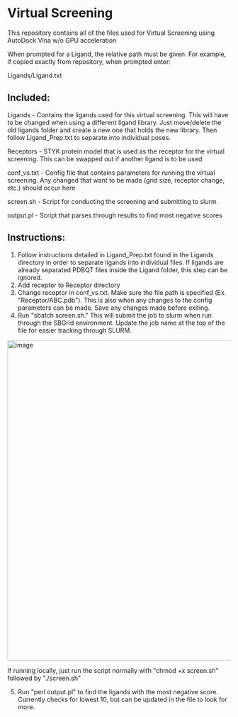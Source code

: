 # Virtual Screening

This repository contains all of the files used for Virtual Screening using AutoDock Vina w/o GPU acceleration

When prompted for a Ligand, the relative path must be given. For example, if copied exactly from repository, when prompted enter:

Ligands/Ligand.txt

## Included:

Ligands - Contains the ligands used for this virtual screening. This will have to be changed when using a different ligand library. Just move/delete the old ligands folder and create a new one that holds the new library. Then follow Ligand_Prep.txt to separate into individual poses.

Receptors - STYK protein model that is used as the receptor for the virtual screening. This can be swapped out if another ligand is to be used

conf_vs.txt - Config file that contains parameters for running the virtual screening. Any changed that want to be made (grid size, receptor change, etc.) should occur here

screen.sh - Script for conducting the screening and submitting to slurm

output.pl - Script that parses through results to find most negative scores

## Instructions:

1. Follow instructions detailed in Ligand_Prep.txt found in the Ligands directory in order to separate ligands into individual files. If ligands are already separated PDBQT files inside the Ligand folder, this step can be ignored.
2. Add receptor to Receptor directory
3. Change receptor in conf_vs.txt. Make sure the file path is specified (Ex. "Receptor/ABC.pdb"). This is also when any changes to the config parameters can be made. Save any changes made before exiting.
4. Run "sbatch screen.sh." This will submit the job to slurm when run through the SBGrid environment. Update the job name at the top of the file for easier tracking through SLURM.
<img width="721" alt="image" src="https://github.com/user-attachments/assets/07b7460a-3d44-40da-bf49-217f3ba16c22" />

   If running locally, just run the script normally with "chmod +x screen.sh" followed by "./screen.sh"
   
5. Run "perl output.pl" to find the ligands with the most negative score. Currently checks for lowest 10, but can be updated in the file to look for more.
